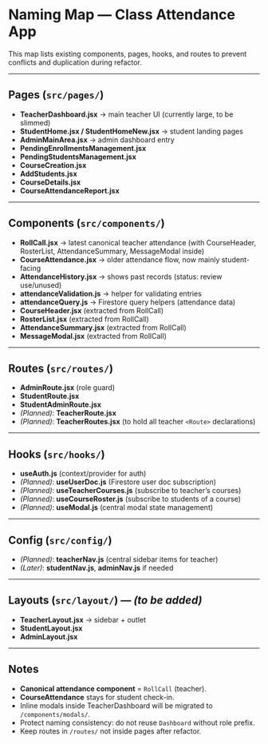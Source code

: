 # Naming Map — Class Attendance App

This map lists existing components, pages, hooks, and routes to prevent conflicts and duplication during refactor.

---

## Pages (`src/pages/`)

- **TeacherDashboard.jsx** → main teacher UI (currently large, to be slimmed)
- **StudentHome.jsx / StudentHomeNew.jsx** → student landing pages
- **AdminMainArea.jsx** → admin dashboard entry
- **PendingEnrollmentsManagement.jsx**
- **PendingStudentsManagement.jsx**
- **CourseCreation.jsx**
- **AddStudents.jsx**
- **CourseDetails.jsx**
- **CourseAttendanceReport.jsx**

---

## Components (`src/components/`)

- **RollCall.jsx** → latest canonical teacher attendance (with CourseHeader, RosterList, AttendanceSummary, MessageModal inside)
- **CourseAttendance.jsx** → older attendance flow, now mainly student-facing
- **AttendanceHistory.jsx** → shows past records (status: review use/unused)
- **attendanceValidation.js** → helper for validating entries
- **attendanceQuery.js** → Firestore query helpers (attendance data)
- **CourseHeader.jsx** (extracted from RollCall)
- **RosterList.jsx** (extracted from RollCall)
- **AttendanceSummary.jsx** (extracted from RollCall)
- **MessageModal.jsx** (extracted from RollCall)

---

## Routes (`src/routes/`)

- **AdminRoute.jsx** (role guard)
- **StudentRoute.jsx**
- **StudentAdminRoute.jsx**
- _(Planned)_: **TeacherRoute.jsx**
- _(Planned)_: **TeacherRoutes.jsx** (to hold all teacher `<Route>` declarations)

---

## Hooks (`src/hooks/`)

- **useAuth.js** (context/provider for auth)
- _(Planned)_: **useUserDoc.js** (Firestore user doc subscription)
- _(Planned)_: **useTeacherCourses.js** (subscribe to teacher’s courses)
- _(Planned)_: **useCourseRoster.js** (subscribe to students of a course)
- _(Planned)_: **useModal.js** (central modal state management)

---

## Config (`src/config/`)

- _(Planned)_: **teacherNav.js** (central sidebar items for teacher)
- _(Later)_: **studentNav.js**, **adminNav.js** if needed

---

## Layouts (`src/layout/`) — _(to be added)_

- **TeacherLayout.jsx** → sidebar + outlet
- **StudentLayout.jsx**
- **AdminLayout.jsx**

---

## Notes

- **Canonical attendance component** = `RollCall` (teacher).
- **CourseAttendance** stays for student check-in.
- Inline modals inside TeacherDashboard will be migrated to `/components/modals/`.
- Protect naming consistency: do not reuse `Dashboard` without role prefix.
- Keep routes in `/routes/` not inside pages after refactor.
